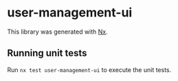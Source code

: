 # user-management-ui

This library was generated with [Nx](https://nx.dev).

## Running unit tests

Run `nx test user-management-ui` to execute the unit tests.
